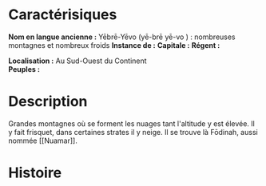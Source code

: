 # Caractérisiques
**Nom en langue ancienne :** Yēbrē-Yēvo (yē-brē yē-vo ) : nombreuses montagnes et nombreux froids 
**Instance de :** 
**Capitale :** 
**Régent :** 

**Localisation :** Au Sud-Ouest du Continent  
**Peuples :** 
# Description
Grandes montagnes où se forment les nuages tant l'altitude y est élevée. Il y fait frisquet, dans certaines strates il y neige. Il se trouve là Fōdinah, aussi nommée [[Nuamar]].
# Histoire
